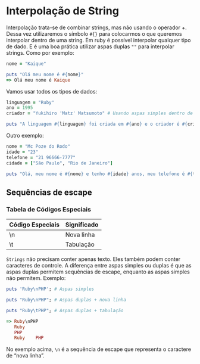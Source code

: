 # Interpolação de String

Interpolação trata-se de combinar strings, mas não usando o operador +. Dessa vez utilizaremos o símbolo `#{}` para colocarmos o que queremos interpolar dentro de uma string. Em ruby é possível interpolar qualquer tipo de dado. E é uma boa prática utilizar aspas duplas `""` para interpolar strings. Como por exemplo:

```ruby
nome = "Kaique"

puts "Olá meu nome é #{nome}"
=> Olá meu nome é Kaique
```

Vamos usar todos os tipos de dados:

```ruby
linguagem = "Ruby"
ano = 1995
criador = "Yukihiro 'Matz' Matsumoto" # Usando aspas simples dentro de aspas duplas para conseguir usar aspas

puts "A linguagem #{linguagem} foi criada em #{ano} e o criador é #{criador}"
```

Outro exemplo:

```ruby
nome = "Mc Poze do Rodo"
idade = "23"
telefone = "21 96666-7777"
cidade = ["São Paulo", "Rio de Janeiro"]

puts "Olá, meu nome é #{nome} e tenho #{idade} anos, meu telefone é #{telefone} e moro em #{cidade[0]} e #{cidade[1]}"
```

## Sequências de escape

### Tabela de Códigos Especiais

|Código Especiais | Significado |
|-----------------| ------------
| \n              |  Nova linha |
| \t              |  Tabulação  |

`Strings` não precisam conter apenas texto. Eles também podem conter caracteres de controle. A diferença entre aspas simples ou duplas é que as aspas duplas permitem sequências de escape, enquanto as aspas simples não permitem. Exemplo:

```ruby
puts 'Ruby\nPHP'; # Aspas simples

puts "Ruby\nPHP"; # Aspas duplas + nova linha

puts "Ruby\tPHP"; # Aspas duplas + tabulação

=> Ruby\nPHP
   Ruby
   PHP
   Ruby    PHP
```

No exemplo acima, `\n` é a sequência de escape que representa o caractere de “nova linha”.

